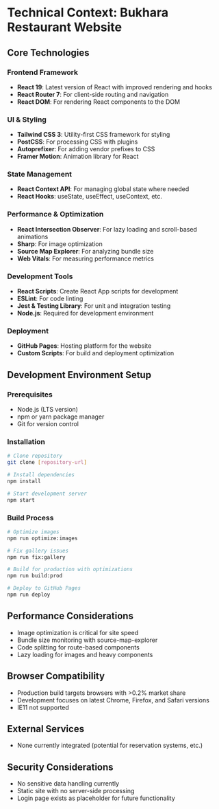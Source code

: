 # Technical Context: Bukhara Restaurant Website

## Core Technologies

### Frontend Framework
- **React 19**: Latest version of React with improved rendering and hooks
- **React Router 7**: For client-side routing and navigation
- **React DOM**: For rendering React components to the DOM

### UI & Styling
- **Tailwind CSS 3**: Utility-first CSS framework for styling
- **PostCSS**: For processing CSS with plugins
- **Autoprefixer**: For adding vendor prefixes to CSS
- **Framer Motion**: Animation library for React

### State Management
- **React Context API**: For managing global state where needed
- **React Hooks**: useState, useEffect, useContext, etc.

### Performance & Optimization
- **React Intersection Observer**: For lazy loading and scroll-based animations
- **Sharp**: For image optimization
- **Source Map Explorer**: For analyzing bundle size
- **Web Vitals**: For measuring performance metrics

### Development Tools
- **React Scripts**: Create React App scripts for development
- **ESLint**: For code linting
- **Jest & Testing Library**: For unit and integration testing
- **Node.js**: Required for development environment

### Deployment
- **GitHub Pages**: Hosting platform for the website
- **Custom Scripts**: For build and deployment optimization

## Development Environment Setup

### Prerequisites
- Node.js (LTS version)
- npm or yarn package manager
- Git for version control

### Installation
```bash
# Clone repository
git clone [repository-url]

# Install dependencies
npm install

# Start development server
npm start
```

### Build Process
```bash
# Optimize images
npm run optimize:images

# Fix gallery issues
npm run fix:gallery

# Build for production with optimizations
npm run build:prod

# Deploy to GitHub Pages
npm run deploy
```

## Performance Considerations
- Image optimization is critical for site speed
- Bundle size monitoring with source-map-explorer
- Code splitting for route-based components
- Lazy loading for images and heavy components

## Browser Compatibility
- Production build targets browsers with >0.2% market share
- Development focuses on latest Chrome, Firefox, and Safari versions
- IE11 not supported

## External Services
- None currently integrated (potential for reservation systems, etc.)

## Security Considerations
- No sensitive data handling currently
- Static site with no server-side processing
- Login page exists as placeholder for future functionality 